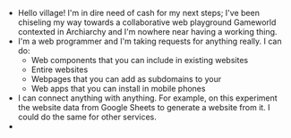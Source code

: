 - Hello village! I'm in dire need of cash for my next steps; I've been chiseling my way towards a collaborative web playground Gameworld contexted in Archiarchy and I'm nowhere near having a working thing.
- I'm a web programmer and I'm taking requests for anything really. I can do:
	- Web components that you can include in existing websites
	- Entire websites
	- Webpages that you can add as subdomains to your
	- Web apps that you can install in mobile phones
- I can connect anything with anything. For example, on this experiment the website data from Google Sheets to generate a website from it. I could do the same for other services.
-